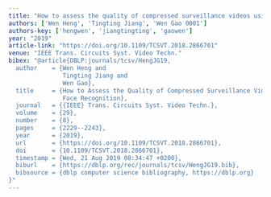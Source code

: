 ```yaml
---
title: "How to assess the quality of compressed surveillance videos using face recognition"
authors: ['Wen Heng', 'Tingting Jiang', 'Wen Gao 0001']
authors-key: ['hengwen', 'jiangtingting', 'gaowen']
year: "2019"
article-link: "https://doi.org/10.1109/TCSVT.2018.2866701"
venue: "IEEE Trans. Circuits Syst. Video Techn."
bibex: "@article{DBLP:journals/tcsv/HengJG19,
  author    = {Wen Heng and
               Tingting Jiang and
               Wen Gao},
  title     = {How to Assess the Quality of Compressed Surveillance Videos Using
               Face Recognition},
  journal   = {{IEEE} Trans. Circuits Syst. Video Techn.},
  volume    = {29},
  number    = {8},
  pages     = {2229--2243},
  year      = {2019},
  url       = {https://doi.org/10.1109/TCSVT.2018.2866701},
  doi       = {10.1109/TCSVT.2018.2866701},
  timestamp = {Wed, 21 Aug 2019 08:34:47 +0200},
  biburl    = {https://dblp.org/rec/journals/tcsv/HengJG19.bib},
  bibsource = {dblp computer science bibliography, https://dblp.org}
}"
---
```

